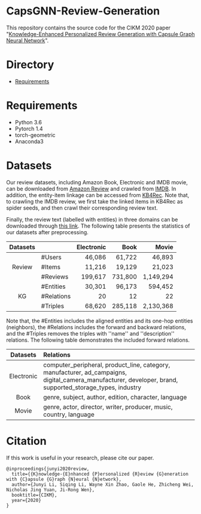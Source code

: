 # CapsGNN-Review-Generation

This repository contains the source code for the CIKM 2020 paper "[Knowledge-Enhanced Personalized Review Generation with Capsule Graph Neural Network](https://arxiv.org/abs/2010.01480)".

# Directory

- [Requirements](#Requirements)

# Requirements

- Python 3.6
- Pytorch 1.4
- torch-geometric 
- Anaconda3

# Datasets
Our review datasets, including Amazon Book, Electronic and IMDB movie, can be downloaded from [Amazon Review](http://jmcauley.ucsd.edu/data/amazon/links.html) and crawled from [IMDB](https://www.imdb.com/). In addition, the entity-item linkage can be accessed from [KB4Rec](https://github.com/RUCAIBox/KB4Rec). Note that, to crawling the IMDB review, we first take the linked items in KB4Rec as spider seeds, and then crawl their corresponding review text.

Finally, the review text (labelled with entities) in three domains can be downloaded through [this link](https://drive.google.com/drive/folders/1xvAkWs8JXKRigMH68mK2zbhoqzvfcvou?usp=sharing). The following table presents the statistics of our datasets after preprocessing.

| Datasets  | | Electronic | Book | Movie |
|:----:|:----|---------:|----:|----:|
|           | #Users     | 46,086 | 61,722 |  46,893  | 
|   Review  | #Items     | 11,216 | 19,129 |  21,023   |
|           | #Reviews   | 199,617 | 731,800 | 1,149,294 |
|           | #Entities  | 30,301  | 96,173 | 594,452 |
|   KG      | #Relations | 20      | 12 | 22 |
|           | #Triples   | 68,620  | 285,118 | 2,130,368 |

Note that, the #Entities includes the aligned entities and its one-hop entities (neighbors), the #Relations includes the forward and backward relations, and the #Triples removes the triples with ''name'' and ''description'' relations. The following table demonstrates the included forward relations.

| Datasets | Relations |
|:----:|:---------|
|  Electronic  | computer_peripheral, product_line, category, manufacturer, ad_campaigns, digital_camera_manufacturer, developer, brand, supported_storage_types, industry  | 
| Book | genre, subject, author, edition, character, language |
| Movie | genre, actor, director, writer, producer, music, country, language |

# Citation

If this work is useful in your research, please cite our paper.

```
@inproceedings{junyi2020review,
  title={{K}nowledge-{E}nhanced {P}ersonalized {R}eview {G}eneration with {C}apsule {G}raph {N}eural {N}etwork},
  author={Junyi Li, Siqing Li, Wayne Xin Zhao, Gaole He, Zhicheng Wei, Nicholas Jing Yuan, Ji-Rong Wen},
  booktitle={CIKM},
  year={2020}
}
```
